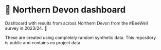 # 🐝 Northern Devon dashboard
Dashboard with results from across Northern Devon from the #BeeWell survey in 2023/24. 🌳

These are created using completely random synthetic data. This repository is public and contains no project data.
